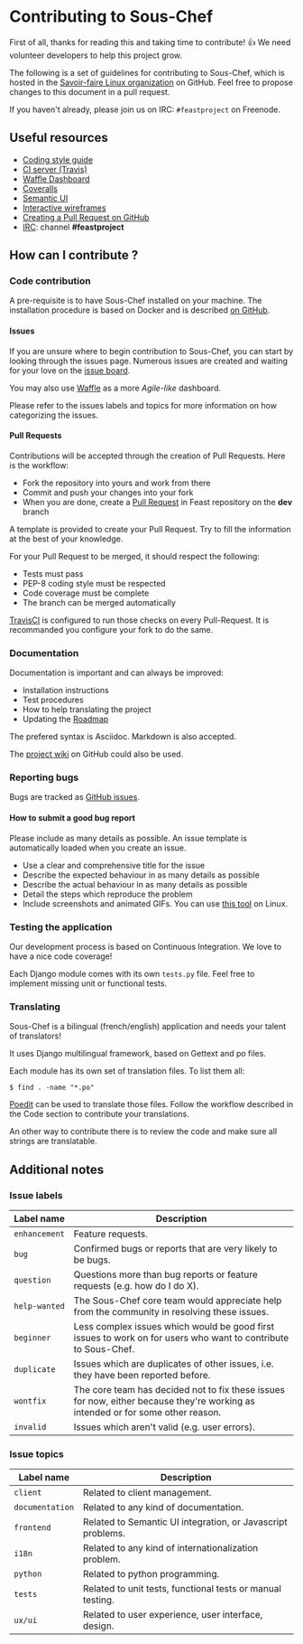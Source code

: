 # Contributing to Sous-Chef

First of all, thanks for reading this and taking time to contribute! :+1: We need volunteer developers to help this project grow.

The following is a set of guidelines for contributing to Sous-Chef, which is hosted in the [Savoir-faire Linux organization](https://github.com/savoirfairelinux) on GitHub. 
Feel free to propose changes to this document in a pull request.

If you haven't already, please join us on IRC: `#feastproject` on Freenode.

## Useful resources

* [Coding style guide](https://www.python.org/dev/peps/pep-0008/)
* [CI server (Travis)](https://travis-ci.org/savoirfairelinux/santropol-feast)
* [Waffle Dashboard](https://waffle.io/savoirfairelinux/santropol-feast)
* [Coveralls](https://coveralls.io/github/savoirfairelinux/santropol-feast?branch=dev)
* [Semantic UI](http://semantic-ui.com/)
* [Interactive wireframes](https://marvelapp.com/2187ig4)
* [Creating a Pull Request on GitHub](https://help.github.com/articles/creating-a-pull-request/)
* [IRC](http://webchat.freenode.net): channel **#feastproject**

## How can I contribute ?

### Code contribution

A pre-requisite is to have Sous-Chef installed on your machine.
The installation procedure is based on Docker and is described [on GitHub](https://github.com/savoirfairelinux/santropol-feast/blob/dev/INSTALL.md).

#### Issues

If you are unsure where to begin contribution to Sous-Chef, you can start by looking through the issues page. 
Numerous issues are created and waiting for your love on the [issue board](https://github.com/savoirfairelinux/santropol-feast/issues).

You may also use [Waffle](https://waffle.io/savoirfairelinux/santropol-feast) as a more *Agile-like* dashboard.

Please refer to the issues labels and topics for more information on how categorizing the issues.

#### Pull Requests

Contributions will be accepted through the creation of Pull Requests. Here is the workflow:

* Fork the repository into yours and work from there
* Commit and push your changes into your fork
* When you are done, create a [Pull Request](https://github.com/savoirfairelinux/santropol-feast/compare) in Feast repository on the **dev** branch

A template is provided to create your Pull Request. Try to fill the information at the best of your knowledge.

For your Pull Request to be merged, it should respect the following:

* Tests must pass
* PEP-8 coding style must be respected
* Code coverage must be complete
* The branch can be merged automatically

[TravisCI](https://travis-ci.org/) is configured to run those checks on every Pull-Request. It is recommanded you configure your fork to do the same.

### Documentation

Documentation is important and can always be improved:

* Installation instructions
* Test procedures
* How to help translating the project
* Updating the [Roadmap](https://github.com/savoirfairelinux/santropol-feast/wiki/ROADMAP)

The prefered syntax is Asciidoc. Markdown is also accepted.

The [project wiki](https://github.com/savoirfairelinux/santropol-feast/wiki/) on GitHub could also be used.

### Reporting bugs

Bugs are tracked as [GitHub issues](https://guides.github.com/features/issues/). 

#### How to submit a good bug report

Please include as many details as possible. An issue template is automatically loaded when you create an issue.

* Use a clear and comprehensive title for the issue
* Describe the expected behaviour in as many details as possible
* Describe the actual behaviour in as many details as possible
* Detail the steps which reproduce the problem
* Include screenshots and animated GIFs. You can use [this tool](https://github.com/colinkeenan/silentcast) on Linux.

### Testing the application

Our development process is based on Continuous Integration. We love to have a nice code coverage! 

Each Django module comes with its own `tests.py` file. Feel free to implement missing unit or functional tests.

### Translating

Sous-Chef is a bilingual (french/english) application and needs your talent of translators!

It uses Django multilingual framework, based on Gettext and po files.

Each module has its own set of translation files. To list them all:

```
$ find . -name "*.po"
```

[Poedit](https://poedit.net/) can be used to translate those files.
Follow the workflow described in the Code section to contribute your translations.

An other way to contribute there is to review the code and make sure all strings are translatable.

## Additional notes

### Issue labels

| Label name | Description |
| --- | --- |
| `enhancement` | Feature requests. |
| `bug` | Confirmed bugs or reports that are very likely to be bugs. |
| `question` | Questions more than bug reports or feature requests (e.g. how do I do X). |
| `help-wanted` | The Sous-Chef core team would appreciate help from the community in resolving these issues. |
| `beginner` | Less complex issues which would be good first issues to work on for users who want to contribute to Sous-Chef. |
| `duplicate` | Issues which are duplicates of other issues, i.e. they have been reported before. |
| `wontfix` | The core team has decided not to fix these issues for now, either because they're working as intended or for some other reason. |
| `invalid` | Issues which aren't valid (e.g. user errors). |

### Issue topics

| Label name | Description |
| --- | --- |
| `client` | Related to client management. |
| `documentation` | Related to any kind of documentation. |
| `frontend` | Related to Semantic UI integration, or Javascript problems. |
| `i18n` | Related to any kind of internationalization problem. |
| `python` | Related to python programming. |
| `tests` | Related to unit tests, functional tests or manual testing. |
| `ux/ui` | Related to user experience, user interface, design. |
